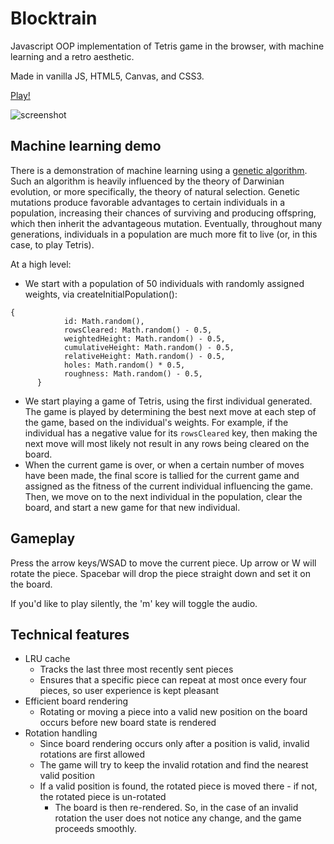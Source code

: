 # Blocktrain
Javascript OOP implementation of Tetris game in the browser, with machine learning and a retro aesthetic.

Made in vanilla JS, HTML5, Canvas, and CSS3.

[Play!](http://dwu.space/blocktrain/)

![screenshot](https://i.imgur.com/Vrb97ix.png)

## Machine learning demo
There is a demonstration of machine learning using a [genetic algorithm](https://en.wikipedia.org/wiki/Genetic_algorithm). Such an algorithm
is heavily influenced by the theory of Darwinian evolution, or more specifically, the theory
of natural selection. Genetic mutations produce favorable advantages to certain individuals
in a population, increasing their chances of surviving and producing offspring, which then
inherit the advantageous mutation. Eventually, throughout many generations, individuals
in a population are much more fit to live (or, in this case, to play Tetris).

At a high level:

* We start with a population of 50 individuals with randomly assigned weights, via createInitialPopulation():
```
{
   			id: Math.random(),
   			rowsCleared: Math.random() - 0.5,
   			weightedHeight: Math.random() - 0.5,
   			cumulativeHeight: Math.random() - 0.5,
   			relativeHeight: Math.random() - 0.5,
   			holes: Math.random() * 0.5,
   			roughness: Math.random() - 0.5,
      }
```
* We start playing a game of Tetris, using the first individual generated. The game is played by determining the best next move at each step of the game, based on the individual's weights. For example, if the individual has a negative value for its ```rowsCleared``` key, then making the next move will most likely not result in any rows being cleared on the board. 
* When the current game is over, or when a certain number of moves have been made, the final score is tallied for the current game and assigned as the fitness of the current individual influencing the game. Then, we move on to the next individual in the population, clear the board, and start a new game for that new individual. 

## Gameplay
Press the arrow keys/WSAD to move the current piece. Up arrow or W will rotate the piece.
Spacebar will drop the piece straight down and set it on the board.

If you'd like to play silently, the 'm' key will toggle the audio.

## Technical features
* LRU cache
    * Tracks the last three most recently sent pieces
    * Ensures that a specific piece can repeat at most once every four pieces, so user experience is kept pleasant
* Efficient board rendering
    * Rotating or moving a piece into a valid new position on the board occurs before new board state is rendered
* Rotation handling
    * Since board rendering occurs only after a position is valid, invalid rotations are first allowed
    * The game will try to keep the invalid rotation and find the nearest valid position
    * If a valid position is found, the rotated piece is moved there - if not, the rotated piece is un-rotated
        * The board is then re-rendered. So, in the case of an invalid rotation the user does not notice any change, and the game proceeds smoothly.
